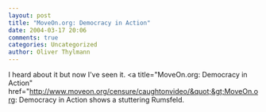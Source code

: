 ```yaml
---
layout: post
title: "MoveOn.org: Democracy in Action"
date: 2004-03-17 20:06
comments: true
categories: Uncategorized
author: Oliver Thylmann
---
```



I heard about it but now I've seen it. &lt;a title=&quot;MoveOn.org: Democracy in Action&quot; href=&quot;http://www.moveon.org/censure/caughtonvideo/&quot;&gt;MoveOn.org: Democracy in Action shows a stuttering Rumsfeld.


